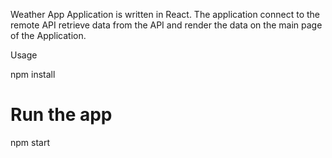 Weather App
Application is written in React.
The application connect to the remote API retrieve data from the API and render the data on the main page of the Application.


Usage

npm install 

# Run the app 

npm start
